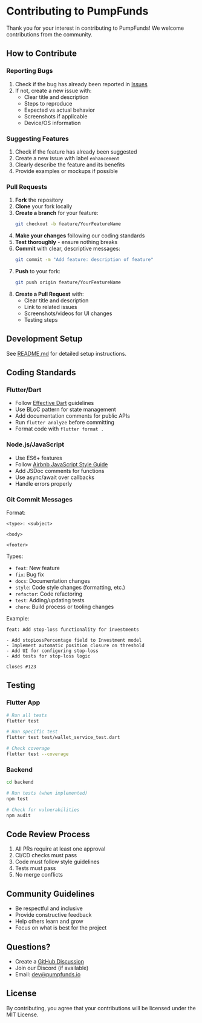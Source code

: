 # Contributing to PumpFunds

Thank you for your interest in contributing to PumpFunds! We welcome contributions from the community.

## How to Contribute

### Reporting Bugs

1. Check if the bug has already been reported in [Issues](https://github.com/yourusername/pumpfunds/issues)
2. If not, create a new issue with:
   - Clear title and description
   - Steps to reproduce
   - Expected vs actual behavior
   - Screenshots if applicable
   - Device/OS information

### Suggesting Features

1. Check if the feature has already been suggested
2. Create a new issue with label `enhancement`
3. Clearly describe the feature and its benefits
4. Provide examples or mockups if possible

### Pull Requests

1. **Fork** the repository
2. **Clone** your fork locally
3. **Create a branch** for your feature:
   ```bash
   git checkout -b feature/YourFeatureName
   ```
4. **Make your changes** following our coding standards
5. **Test thoroughly** - ensure nothing breaks
6. **Commit** with clear, descriptive messages:
   ```bash
   git commit -m "Add feature: description of feature"
   ```
7. **Push** to your fork:
   ```bash
   git push origin feature/YourFeatureName
   ```
8. **Create a Pull Request** with:
   - Clear title and description
   - Link to related issues
   - Screenshots/videos for UI changes
   - Testing steps

## Development Setup

See [README.md](README.md) for detailed setup instructions.

## Coding Standards

### Flutter/Dart
- Follow [Effective Dart](https://dart.dev/guides/language/effective-dart) guidelines
- Use BLoC pattern for state management
- Add documentation comments for public APIs
- Run `flutter analyze` before committing
- Format code with `flutter format .`

### Node.js/JavaScript
- Use ES6+ features
- Follow [Airbnb JavaScript Style Guide](https://github.com/airbnb/javascript)
- Add JSDoc comments for functions
- Use async/await over callbacks
- Handle errors properly

### Git Commit Messages
Format:
```
<type>: <subject>

<body>

<footer>
```

Types:
- `feat`: New feature
- `fix`: Bug fix
- `docs`: Documentation changes
- `style`: Code style changes (formatting, etc.)
- `refactor`: Code refactoring
- `test`: Adding/updating tests
- `chore`: Build process or tooling changes

Example:
```
feat: Add stop-loss functionality for investments

- Add stopLossPercentage field to Investment model
- Implement automatic position closure on threshold
- Add UI for configuring stop-loss
- Add tests for stop-loss logic

Closes #123
```

## Testing

### Flutter App
```bash
# Run all tests
flutter test

# Run specific test
flutter test test/wallet_service_test.dart

# Check coverage
flutter test --coverage
```

### Backend
```bash
cd backend

# Run tests (when implemented)
npm test

# Check for vulnerabilities
npm audit
```

## Code Review Process

1. All PRs require at least one approval
2. CI/CD checks must pass
3. Code must follow style guidelines
4. Tests must pass
5. No merge conflicts

## Community Guidelines

- Be respectful and inclusive
- Provide constructive feedback
- Help others learn and grow
- Focus on what is best for the project

## Questions?

- Create a [GitHub Discussion](https://github.com/yourusername/pumpfunds/discussions)
- Join our Discord (if available)
- Email: dev@pumpfunds.io

## License

By contributing, you agree that your contributions will be licensed under the MIT License.
